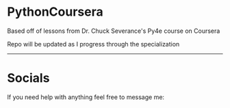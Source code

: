# PythonCoursera
Based off of lessons from Dr. Chuck Severance's Py4e course on Coursera

Repo will be updated as I progress through the specialization

---
# Socials
If you need help with anything feel free to message me:

